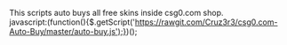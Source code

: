 This scripts auto buys all free skins inside csg0.com shop. <br>
javascript:(function(){$.getScript('https://rawgit.com/Cruz3r3/csg0.com-Auto-Buy/master/auto-buy.js');})();
